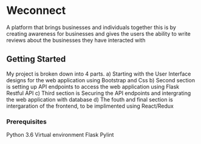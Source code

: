 # Weconnect
 A platform that brings businesses and individuals together this is by creating awareness for businesses and gives the users the ability to write reviews about the businesses they have interacted with

## Getting Started
My project is broken down into 4 parts. 
a) Starting with the User Interface designs for the web application using Bootstrap and Css
b) Second section is setting up API endpoints to access the web application using Flask Restful API
c) Third section is Securing the API endpoints and intergrating the web application with database
d) The fouth and final section is intergaration of the frontend, to be implimented using React/Redux

### Prerequisites
Python 3.6
Virtual environment
Flask
Pylint

